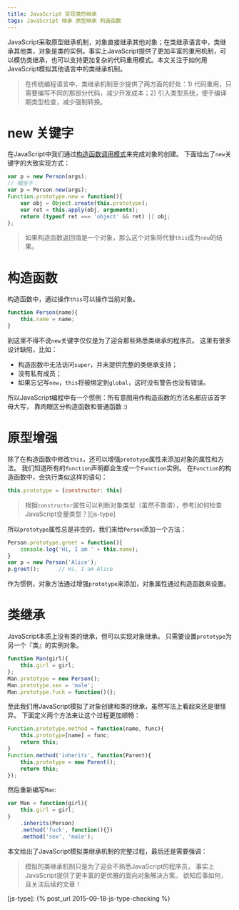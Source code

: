 ```yaml
---
title: JavaScript 实现类的继承
tags: JavaScript 继承 原型继承 构造函数
---
```


JavaScript采取原型继承机制，对象直接继承其他对象；在类继承语言中，类继承其他类，对象是类的实例。事实上JavaScript提供了更加丰富的重用机制，可以模仿类继承，也可以支持更加复杂的代码重用模式。本文关注于如何用JavaScript模拟其他语言中的类继承机制。

> 在传统编程语言中，类继承机制至少提供了两方面的好处：1) 代码重用，只需要编写不同的那部分代码，减少开发成本；2) 引入类型系统，便于编译期类型检查，减少强制转换。

<!--more-->

# new 关键字

在JavaScript中我们通过[构造函数调用模式][func-inv]来完成对象的创建。
下面给出了`new`关键字的大致实现方式：

```javascript
var p = new Person(args);
// 相当于：
var p = Person.new(args);
Function.prototype.new = function(){
    var obj = Object.create(this.prototype);
    var ret = this.apply(obj, arguments);
    return (typeof ret === 'object' && ret) || obj;
};
```

> 如果构造函数返回值是一个对象，那么这个对象将代替`this`成为`new`的结果。

# 构造函数

构造函数中，通过操作`this`可以操作当前对象。

```javascript
function Person(name){
    this.name = name;
}
```

到这里不得不说`new`关键字仅仅是为了迎合那些熟悉类继承的程序员。
这里有很多设计缺陷，比如：

* 构造函数中无法访问`super`，并未提供完整的类继承支持；
* 没有私有成员；
* 如果忘记写`new`，`this`将被绑定到`global`，这时没有警告也没有错误。

所以JavaScript编程中有一个惯例：所有意图用作构造函数的方法名都应该首字母大写，
靠肉眼区分构造函数和普通函数 :)

# 原型增强

除了在构造函数中修改`this`，还可以增强`prototype`属性来添加对象的属性和方法。
我们知道所有的`function`声明都会生成一个`Function`实例。
在`Function`的构造函数中，会执行类似这样的语句：

```javascript
this.prototype = {constructor: this}
```

> 根据`constructor`属性可以判断对象类型（虽然不靠谱），参考[如何检查JavaScript变量类型？][js-type]

所以`prototype`属性总是非空的，我们来给`Person`添加一个方法：

```javascript
Person.prototype.greet = function(){
    console.log('Hi, I am ' + this.name);
}
var p = new Person('Alice');
p.greet();      // Hi, I am Alice
```

作为惯例，对象方法通过增强`prototype`来添加，对象属性通过构造函数来设置。

# 类继承

JavaScript本质上没有类的继承，但可以实现对象继承。
只需要设置`prototype`为另一个『类』的实例对象。

```javascript
function Man(girl){
    this.girl = girl;
};
Man.prototype = new Person();
Man.prototype.sex = 'male';
Man.prototype.fuck = function(){};
```

至此我们用JavaScript模拟了对象创建和类的继承，虽然写法上看起来还是很怪异。
下面定义两个方法来让这个过程更加顺畅：

```javascript
Function.prototype.method = function(name, func){
    this.prototype[name] = func;
    return this;
}
Function.method('inherits', function(Parent){
    this.prototype = new Parent();
    return this;
});
```

然后重新编写`Man`:

```javascript
var Man = function(girl){
    this.girl = girl;
}
    .inherits(Person)
    .method('fuck', function(){})
    .method('sex', 'male');
```

本文给出了JavaScript模拟类继承机制的完整过程，最后还是需要强调：

> 模拟的类继承机制只是为了迎合不熟悉JavaScript的程序员，
> 事实上JavaScript提供了更丰富的更优雅的面向对象解决方案。
> 欲知后事如何，且关注后续的文章！

[func-inv]: /2016/02/03/js-function-invocation.html
[js-type]: {% post_url 2015-09-18-js-type-checking %}

